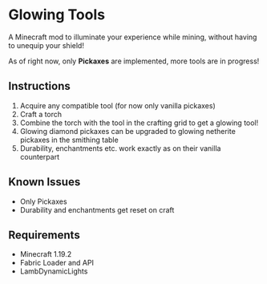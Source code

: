 # Glowing Tools
A Minecraft mod to illuminate your experience while mining, without having to unequip your shield! 

As of right now, only **Pickaxes** are implemented, more tools are in progress! 

## Instructions

1. Acquire any compatible tool (for now only vanilla pickaxes)
2. Craft a torch
3. Combine the torch with the tool in the crafting grid to get a glowing tool!
4. Glowing diamond pickaxes can be upgraded to glowing netherite pickaxes in the smithing table
5. Durability, enchantments etc. work exactly as on their vanilla counterpart

## Known Issues

- Only Pickaxes
- Durability and enchantments get reset on craft

## Requirements
- Minecraft 1.19.2
- Fabric Loader and API
- LambDynamicLights
